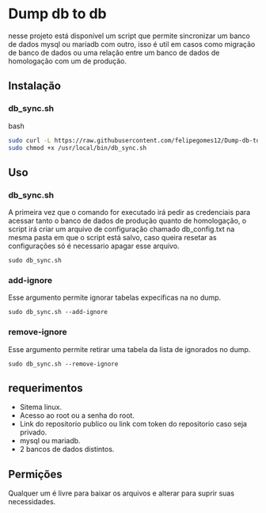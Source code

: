 # Dump db to db

nesse projeto está disponível um script que permite sincronizar  um banco de dados mysql ou mariadb com outro, isso é util em casos como migração de banco de dados ou uma relação entre um banco de dados de homologação com um de produção.

## Instalação
### db_sync.sh
bash

```bash
sudo curl -L https://raw.githubusercontent.com/felipegomes12/Dump-db-to-db/main/db_sync.sh -o /usr/local/bin/db_sync.sh
sudo chmod +x /usr/local/bin/db_sync.sh 
```
## Uso
### db_sync.sh
A primeira vez que o comando for executado irá pedir as credenciais para acessar tanto o banco de dados de produção quanto de homologação, o script irá criar um arquivo de configuração chamado db_config.txt na mesma pasta em que o script está salvo, caso queira resetar as configurações só é necessario apagar esse arquivo.
```shell
sudo db_sync.sh
```
### add-ignore
Esse argumento permite ignorar tabelas expecificas na no dump.
```shell
sudo db_sync.sh --add-ignore
```
### remove-ignore
Esse argumento permite retirar uma tabela da lista de ignorados no dump.
```shell
sudo db_sync.sh --remove-ignore
```
## requerimentos
- Sitema linux.
- Acesso ao root ou a senha do root.
- Link do repositorio publico ou link com token do repositorio caso seja privado.
- mysql ou mariadb.
- 2 bancos de dados distintos.
## Permições
Qualquer um é livre para baixar os arquivos e alterar para suprir suas necessidades.

